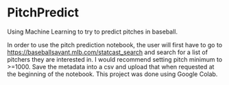 # PitchPredict
Using Machine Learning to try to predict pitches in baseball.

In order to use the pitch prediction notebook, the user will first have to go to https://baseballsavant.mlb.com/statcast_search and search for a list of pitchers they are interested in. I would recommend setting pitch minimum to >=1000. Save the metadata into a csv and upload that when requested at the beginning of the notebook.
This project was done using Google Colab.
